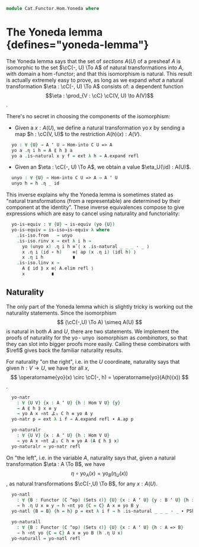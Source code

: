 <!--
```agda
open import Cat.Functor.Base
open import Cat.Functor.Hom
open import Cat.Prelude

import Cat.Functor.Reasoning.Presheaf as PSh

open Functor
open _=>_
```
-->

```agda
module Cat.Functor.Hom.Yoneda where
```

# The Yoneda lemma {defines="yoneda-lemma"}

<!--
```agda
module _ {o ℓ} {C : Precategory o ℓ} (A : Functor (C ^op) (Sets ℓ)) where
  private module A = PSh A using (expand ; elim)
  open Precategory C
```
-->

The Yoneda lemma says that the set of *sections* $A(U)$ of a presheaf
$A$ is isomorphic to the set $\cC(-, U) \To A$ of natural
transformations into $A$, with domain a $\hom$-functor; and that this
isomorphism is natural. This result is actually extremely easy to prove,
as long as we expand *what* a natural transformation $\eta : \cC(-, U)
\To A$ consists of: a dependent function
$$\eta : \prod_{V : \cC} \cC(V, U) \to A(V)$$.

There's no secret in choosing the components of the isomorphism:

- Given a $x : A(U)$, we define a natural transformation
  $\operatorname{yo} x$ by sending a map $h : \cC(V, U)$ to the
  restriction $A(h)(x) : A(V)$.

```agda
  yo : ∀ {U} → A ʻ U → Hom-into C U => A
  yo a .η i h = A ⟪ h ⟫ a
  yo a .is-natural x y f = ext λ h → A.expand refl
```

- Given an $\eta : \cC(-, U) \To A$, we obtain a value
  $\eta_U(\id) : A(U)$.

```agda
  unyo : ∀ {U} → Hom-into C U => A → A ʻ U
  unyo h = h .η _ id
```

This inverse explains why the Yoneda lemma is sometimes stated as
"natural transformations (from a representable) are determined by their
component at the identity". These inverse equivalences compose to give
expressions which are easy to cancel using naturality and functoriality:

```agda
  yo-is-equiv : ∀ {U} → is-equiv (yo {U})
  yo-is-equiv = is-iso→is-equiv λ where
    .is-iso.from   → unyo
    .is-iso.rinv x → ext λ i h →
      yo (unyo x) .η i h ≡˘⟨ x .is-natural _ _ _ · _ ⟩
      x .η i (id ∘ h)    ≡⟨ ap (x .η i) (idl h) ⟩
      x .η i h           ∎
    .is-iso.linv x →
      A ⟪ id ⟫ x ≡⟨ A.elim refl ⟩
      x          ∎
```

<!--
```agda
module _ {o ℓ} {C : Precategory o ℓ} {A : Functor (C ^op) (Sets ℓ)} where
  private module A = PSh A
  open Precategory C
```
-->

## Naturality

The only part of the Yoneda lemma which is slightly tricky is working
out the naturality statements. Since the isomorphism
$$
(\cC(-,U) \To A) \simeq A(U)
$$
is natural in both $A$ and $U$, there are two statements. We implement
the proofs of naturality for the $\operatorname{yo}$-
$\operatorname{unyo}$ isomorphism as *combinators*, so that they can
slot into bigger proofs more easily. Calling these combinators with
$\refl$ gives back the familiar naturality results.

For naturality "on the right", i.e. in the $U$ coordinate, naturality
says that given $h : V \to U$, we have for all $x$,
$$
\operatorname{yo}(x) \circ \cC(-, h) = \operatorname{yo}(A(h)(x))
$$.

```agda
  yo-natr
    : ∀ {U V} {x : A ʻ U} {h : Hom V U} {y}
    → A ⟪ h ⟫ x ≡ y
    → yo A x ∘nt よ₁ C h ≡ yo A y
  yo-natr p = ext λ i f → A.expand refl ∙ A.ap p

  yo-naturalr
    : ∀ {U V} {x : A ʻ U} {h : Hom V U}
    → yo A x ∘nt よ₁ C h ≡ yo A (A ⟪ h ⟫ x)
  yo-naturalr = yo-natr refl
```

On "the left", i.e. in the variable $A$, naturality says that, given a
natural transformation $\eta : A \To B$, we have
$$
\eta \circ \operatorname{yo}_A(x) = \operatorname{yo}_B(\eta_U(x))
$$,
as natural transformations $\cC(-,U) \To B$, for any $x : A(U)$.

```agda
  yo-natl
    : ∀ {B : Functor (C ^op) (Sets ℓ)} {U} {x : A ʻ U} {y : B ʻ U} {h : A => B}
    → h .η U x ≡ y → h ∘nt yo {C = C} A x ≡ yo B y
  yo-natl {B = B} {h = h} p = ext λ i f → h .is-natural _ _ _ · _ ∙ PSh.ap B p

  yo-naturall
    : ∀ {B : Functor (C ^op) (Sets ℓ)} {U} {x : A ʻ U} {h : A => B}
    → h ∘nt yo {C = C} A x ≡ yo B (h .η U x)
  yo-naturall = yo-natl refl
```

<!--
```agda
  unyo-path : ∀ {U : ⌞ C ⌟} {x y : A ʻ U} → yo {C = C} A x ≡ yo A y → x ≡ y
  unyo-path {x = x} {y} p =
    x          ≡⟨ A.intro refl ⟩
    A ⟪ id ⟫ x ≡⟨ unext p _ id ⟩
    A ⟪ id ⟫ y ≡⟨ A.elim refl ⟩
    y          ∎
```
-->
